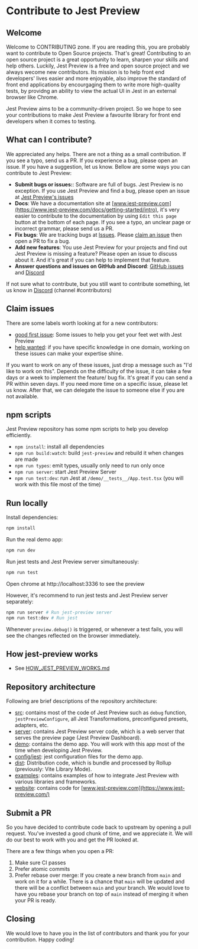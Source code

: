# Contribute to Jest Preview

## Welcome

Welcome to CONTRIBUTING zone. If you are reading this, you are probably want to contribute to Open Source projects. That's great! Contributing to an open source project is a great opportunity to learn, sharpen your skills and help others. Luckily, Jest Preview is a free and open source project and we always wecome new contributors. Its mission is to help front end developers' lives easier and more enjoyable, also improve the standard of front end applications by encourgaging them to write more high-quality tests, by providng an ability to view the actual UI in Jest in an external browser like Chrome.

Jest Preview aims to be a community-driven project. So we hope to see your contributions to make Jest Preview a favourite library for front end developers when it comes to testing.

## What can I contribute?

We appreciated any helps. There are not a thing as a small contribution. If you see a typo, send us a PR. If you experience a bug, please open an issue. If you have a suggestion, let us know. Bellow are some ways you can contribute to Jest Preview:

- **Submit bugs or issues:**: Software are full of bugs. Jest Preview is no exception. If you use Jest Preview and find a bug, please open an issue at [Jest Preview's issues](https://github.com/nvh95/jest-preview/issues)
- **Docs**: We have a documentation site at [www.jest-preview.com](https://www.jest-preview.com/docs/getting-started/intro), it's very easier to contribute to the documentation by using `Edit this page` button at the bottom of each page. If you see a typo, an unclear page or incorrect grammar, please send us a PR.
- **Fix bugs**: We are tracking bugs at [Issues](https://github.com/nvh95/jest-preview/issues). Please [claim an issue](#claim-issues) then open a PR to fix a bug.
- **Add new features**: You use Jest Preview for your projects and find out Jest Preview is missing a feature? Please open an issue to discuss about it. And it's great if you can help to implement that feature.
- **Answer questions and issues on GitHub and Discord**: [GitHub issues](https://github.com/nvh95/jest-preview/issues) and [Discord](https://discord.gg/X5PyPUfemh)

If not sure what to contribute, but you still want to contribute something, let us know in [Discord](https://discord.gg/X5PyPUfemh) (channel #contributors)

## Claim issues

There are some labels worth looking at for a new contributors:

- [good first issue](https://github.com/nvh95/jest-preview/issues?q=is%3Aopen+is%3Aissue+label%3A%22good+first+issue%22): Some issues to help you get your feet wet with Jest Preview
- [help wanted](https://github.com/nvh95/jest-preview/issues?q=is%3Aopen+is%3Aissue+label%3A%22help+wanted%22): if you have specific knowledge in one domain, working on these issues can make your expertise shine.

If you want to work on any of these issues, just drop a message such as "I'd like to work on this". Depends on the difficulty of the issue, it can take a few days or a week to implement the feature/ bug fix. It's great if you can send a PR within seven days. If you need more time on a specific issue, please let us know. After that, we can delegate the issue to someone else if you are not available.

## npm scripts

Jest Preview repository has some npm scripts to help you develop efficiently.

- `npm install`: install all dependencies
- `npm run build:watch`: build `jest-preview` and rebuild it when changes are made
- `npm run types`: emit types, usually only need to run only once
- `npm run server`: start Jest Preview Server
- `npm run test:dev`: run Jest at `/demo/__tests__/App.test.tsx` (you will work with this file most of the time)

## Run locally

Install dependencies:

```bash
npm install
```

Run the real demo app:

```bash
npm run dev
```

Run jest tests and Jest Preview server simultaneously:

```bash
npm run test
```

Open chrome at http://localhost:3336 to see the preview

However, it's recommend to run jest tests and Jest Preview server separately:

```bash
npm run server # Run jest-preview server
npm run test:dev # Run jest
```

Whenever `preview.debug()` is triggered, or whenever a test fails, you will see the changes reflected on the browser immediately.

## How jest-preview works

- See [HOW_JEST_PREVIEW_WORKS.md](https://github.com/nvh95/jest-preview/tree/main/HOW_JEST_PREVIEW_WORKS.md)

## Repository architecture

Following are brief descriptions of the repository architecture:

- [src](https://github.com/nvh95/jest-preview/tree/main/src/): contains most of the code of Jest Preview such as `debug` function, `jestPreviewConfigure`, all Jest Transformations, preconfigured presets, adapters, etc.
- [server](https://github.com/nvh95/jest-preview/tree/main/server/): contains Jest Preview server code, which is a web server that serves the preview page (Jest Preview Dashboard).
- [demo](https://github.com/nvh95/jest-preview/tree/main/demo/): contains the demo app. You will work with this app most of the time when developing Jest Preview.
- [config/jest](https://github.com/nvh95/jest-preview/tree/main/config/jest/): jest configuration files for the demo app.
- [dist](https://github.com/nvh95/jest-preview/tree/main/dist/): Distribution code, which is bundle and processed by Rollup (previously: Vite Library Mode).
- [examples](https://github.com/nvh95/jest-preview/tree/main/examples/): contains examples of how to integrate Jest Preview with various libraries and frameworks.
- [website](https://github.com/nvh95/jest-preview/tree/main/website/): contains code for [www.jest-preview.com](https://www.jest-preview.com/)

## Submit a PR

So you have decided to contribute code back to upstream by opening a pull request. You've invested a good chunk of time, and we appreciate it. We will do our best to work with you and get the PR looked at.

There are a few things when you open a PR:

1. Make sure CI passes
2. Prefer atomic commits
3. Prefer rebase over merge: If you create a new branch from `main` and work on it for a while. There is a chance that `main` will be updated and there will be a conflict between `main` and your branch. We would love to have you rebase your branch on top of `main` instead of merging it when your PR is ready.

## Closing

We would love to have you in the list of contributors and thank you for your contribution. Happy coding!
